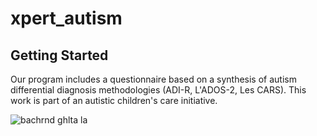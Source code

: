 # xpert_autism



## Getting Started

Our program includes a questionnaire based on a synthesis of autism differential diagnosis methodologies (ADI-R, L'ADOS-2, Les CARS).
This work is part of an autistic children's care initiative.



![bachrnd ghlta la](https://user-images.githubusercontent.com/102144188/172016253-c29e8ca8-3b12-4a57-91f4-d88d84e69fd3.png)


